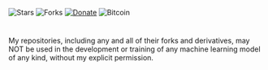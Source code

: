 ![Stars](https://img.shields.io/badge/dynamic/json?color=2f81f7&label=Stars&style=flat-square&query=%24.stars&url=https://api.github-star-counter.workers.dev/user/NicklasVraa)
![Forks](https://img.shields.io/badge/dynamic/json?color=2f81f7&&label=Forks&style=flat-square&query=%24.forks&url=https://api.github-star-counter.workers.dev/user/NicklasVraa)
[![Donate](https://img.shields.io/badge/Donate-PayPal-2f81f7.svg?&style=flat-square)](https://www.paypal.com/donate/?hosted_button_id=36S38CB4UD57J) 
![Bitcoin](https://img.shields.io/badge/Bitcoin-112ggRAZB6ipvV25v5ewnhdXSfyrYujfaF-2f81f7?style=flat-square)


#
My repositories, including any and all of their forks and derivatives, may NOT be used in the development or training of any machine learning model of any kind, without my explicit permission.

